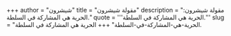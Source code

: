 +++
author = "شيشرون"
title = "مقولة شيشرون"
description = "مقولة شيشرون: الحرية هي المشاركة في السلطة."
quote = '''الحرية هي المشاركة في السلطة.'''
slug = "الحرية-هي-المشاركة-في-السلطة"
+++
الحرية هي المشاركة في السلطة.
